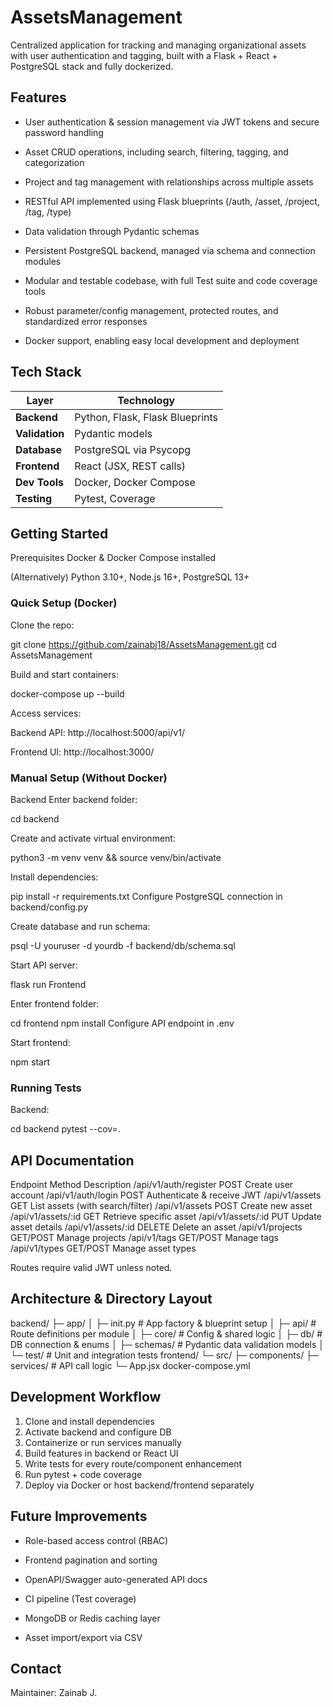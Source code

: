 # AssetsManagement
Centralized application for tracking and managing organizational assets with user authentication and tagging, built with a Flask + React + PostgreSQL stack and fully dockerized.

## Features
- User authentication & session management via JWT tokens and secure password handling

- Asset CRUD operations, including search, filtering, tagging, and categorization

- Project and tag management with relationships across multiple assets

- RESTful API implemented using Flask blueprints (/auth, /asset, /project, /tag, /type)

- Data validation through Pydantic schemas

- Persistent PostgreSQL backend, managed via schema and connection modules

- Modular and testable codebase, with full Test suite and code coverage tools

- Robust parameter/config management, protected routes, and standardized error responses

- Docker support, enabling easy local development and deployment

## Tech Stack

| Layer        | Technology                |
|--------------|----------------------------|
| **Backend**  | Python, Flask, Flask Blueprints |
| **Validation** | Pydantic models          |
| **Database** | PostgreSQL via Psycopg     |
| **Frontend** | React (JSX, REST calls)    |
| **Dev Tools**| Docker, Docker Compose     |
| **Testing**  | Pytest, Coverage           |


## Getting Started
Prerequisites
Docker & Docker Compose installed

(Alternatively) Python 3.10+, Node.js 16+, PostgreSQL 13+

### Quick Setup (Docker)
Clone the repo:

git clone https://github.com/zainabj18/AssetsManagement.git
cd AssetsManagement

Build and start containers:

docker-compose up --build

Access services:

Backend API: http://localhost:5000/api/v1/

Frontend UI: http://localhost:3000/

### Manual Setup (Without Docker)
Backend
Enter backend folder:

cd backend

Create and activate virtual environment:

python3 -m venv venv && source venv/bin/activate

Install dependencies:

pip install -r requirements.txt
Configure PostgreSQL connection in backend/config.py

Create database and run schema:

psql -U youruser -d yourdb -f backend/db/schema.sql

Start API server:

flask run
Frontend

Enter frontend folder:

cd frontend
npm install
Configure API endpoint in .env

Start frontend:

npm start

 
### Running Tests
Backend:

cd backend
pytest --cov=.


## API Documentation
Endpoint	Method	Description
/api/v1/auth/register	POST	Create user account
/api/v1/auth/login	POST	Authenticate & receive JWT
/api/v1/assets	GET	List assets (with search/filter)
/api/v1/assets	POST	Create new asset
/api/v1/assets/:id	GET	Retrieve specific asset
/api/v1/assets/:id	PUT	Update asset details
/api/v1/assets/:id	DELETE	Delete an asset
/api/v1/projects	GET/POST	Manage projects
/api/v1/tags	GET/POST	Manage tags
/api/v1/types	GET/POST	Manage asset types

Routes require valid JWT unless noted.

## Architecture & Directory Layout

backend/
├─ app/
│  ├─ init.py        # App factory & blueprint setup
│  ├─ api/           # Route definitions per module
│  ├─ core/          # Config & shared logic
│  ├─ db/            # DB connection & enums
│  ├─ schemas/       # Pydantic data validation models
│  └─ test/          # Unit and integration tests
frontend/
└─ src/
   ├─ components/
   ├─ services/      # API call logic
   └─ App.jsx
docker-compose.yml

## Development Workflow

1. Clone and install dependencies
2. Activate backend and configure DB
3. Containerize or run services manually
4. Build features in backend or React UI
5. Write tests for every route/component enhancement
6. Run pytest + code coverage
7. Deploy via Docker or host backend/frontend separately

## Future Improvements

- Role-based access control (RBAC)

- Frontend pagination and sorting

- OpenAPI/Swagger auto-generated API docs

- CI pipeline (Test coverage)

- MongoDB or Redis caching layer

- Asset import/export via CSV

## Contact 
Maintainer: Zainab J.










